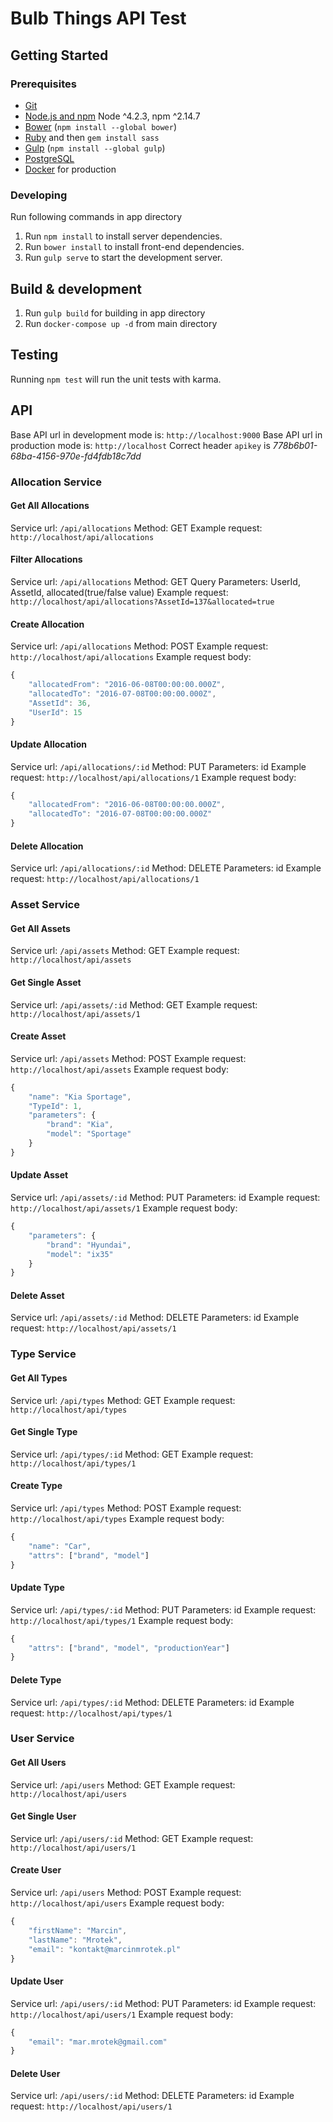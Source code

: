 # Bulb Things API Test

## Getting Started

### Prerequisites

- [Git](https://git-scm.com/)
- [Node.js and npm](nodejs.org) Node ^4.2.3, npm ^2.14.7
- [Bower](bower.io) (`npm install --global bower`)
- [Ruby](https://www.ruby-lang.org) and then `gem install sass`
- [Gulp](http://gulpjs.com/) (`npm install --global gulp`)
- [PostgreSQL](https://www.postgresql.org/)
- [Docker](https://www.docker.com/) for production

### Developing

Run following commands in app directory
1. Run `npm install` to install server dependencies.
2. Run `bower install` to install front-end dependencies.
3. Run `gulp serve` to start the development server.

## Build & development

1. Run `gulp build` for building in app directory
2. Run `docker-compose up -d` from main directory

## Testing

Running `npm test` will run the unit tests with karma.

## API

Base API url in development mode is: `http://localhost:9000`
Base API url in production mode is: `http://localhost`
Correct header `apikey` is *778b6b01-68ba-4156-970e-fd4fdb18c7dd*

### Allocation Service

#### Get All Allocations

Service url: `/api/allocations`
Method: GET
Example request: `http://localhost/api/allocations`

#### Filter Allocations

Service url: `/api/allocations`
Method: GET
Query Parameters: UserId, AssetId, allocated(true/false value)
Example request: `http://localhost/api/allocations?AssetId=137&allocated=true`

#### Create Allocation

Service url: `/api/allocations`
Method: POST
Example request: `http://localhost/api/allocations`
Example request body:
``` JavaScript
{
    "allocatedFrom": "2016-06-08T00:00:00.000Z",
    "allocatedTo": "2016-07-08T00:00:00.000Z",
    "AssetId": 36,
    "UserId": 15
}
```

#### Update Allocation

Service url: `/api/allocations/:id`
Method: PUT
Parameters: id
Example request: `http://localhost/api/allocations/1`
Example request body:
``` JavaScript
{
    "allocatedFrom": "2016-06-08T00:00:00.000Z",
    "allocatedTo": "2016-07-08T00:00:00.000Z"
}
```

#### Delete Allocation

Service url: `/api/allocations/:id`
Method: DELETE
Parameters: id
Example request: `http://localhost/api/allocations/1`

### Asset Service

#### Get All Assets

Service url: `/api/assets`
Method: GET
Example request: `http://localhost/api/assets`

#### Get Single Asset

Service url: `/api/assets/:id`
Method: GET
Example request: `http://localhost/api/assets/1`

#### Create Asset

Service url: `/api/assets`
Method: POST
Example request: `http://localhost/api/assets`
Example request body:
``` JavaScript
{
    "name": "Kia Sportage",
    "TypeId": 1,
    "parameters": {
        "brand": "Kia",
        "model": "Sportage"
    }
}
```

#### Update Asset

Service url: `/api/assets/:id`
Method: PUT
Parameters: id
Example request: `http://localhost/api/assets/1`
Example request body:
``` JavaScript
{
    "parameters": {
        "brand": "Hyundai",
        "model": "ix35"
    }
}
```

#### Delete Asset

Service url: `/api/assets/:id`
Method: DELETE
Parameters: id
Example request: `http://localhost/api/assets/1`

### Type Service

#### Get All Types

Service url: `/api/types`
Method: GET
Example request: `http://localhost/api/types`

#### Get Single Type

Service url: `/api/types/:id`
Method: GET
Example request: `http://localhost/api/types/1`

#### Create Type

Service url: `/api/types`
Method: POST
Example request: `http://localhost/api/types`
Example request body:
``` JavaScript
{
    "name": "Car",
    "attrs": ["brand", "model"]
}
```

#### Update Type

Service url: `/api/types/:id`
Method: PUT
Parameters: id
Example request: `http://localhost/api/types/1`
Example request body:
``` JavaScript
{
    "attrs": ["brand", "model", "productionYear"]
}
```

#### Delete Type

Service url: `/api/types/:id`
Method: DELETE
Parameters: id
Example request: `http://localhost/api/types/1`

### User Service

#### Get All Users

Service url: `/api/users`
Method: GET
Example request: `http://localhost/api/users`

#### Get Single User

Service url: `/api/users/:id`
Method: GET
Example request: `http://localhost/api/users/1`

#### Create User

Service url: `/api/users`
Method: POST
Example request: `http://localhost/api/users`
Example request body:
``` JavaScript
{
    "firstName": "Marcin",
    "lastName": "Mrotek",
    "email": "kontakt@marcinmrotek.pl"
}
```

#### Update User

Service url: `/api/users/:id`
Method: PUT
Parameters: id
Example request: `http://localhost/api/users/1`
Example request body:
``` JavaScript
{
    "email": "mar.mrotek@gmail.com"
}
```

#### Delete User

Service url: `/api/users/:id`
Method: DELETE
Parameters: id
Example request: `http://localhost/api/users/1`
